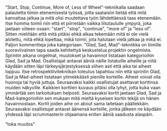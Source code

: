 "Start, Stop, Continue, More of, Less of Wheel"-tekniikalla saadaan palautetta tiimin etenemisestä työssä, jotta saataisiin tietää että mitä kannattaa jatkaa ja mitä olisi muutettava työn lähdettäessä taas etenemään. Itse homma toimii niin että et piirretään vaikka liitutaululle ympyrä, joka jaetaan viiteen osaan: "start", "stop", "continue", "more of" ja "less of". Sitten mietitään että mitä pitäisi ehkä alkaa tekemään mitä ei ole vielä alotettu, mitä ehkä lopettaa, mikä toimii, jota halutaan vielä jatkaa ja mikä ei. Paljon kommentteja joka kategoriaan. 
	"Glad, Sad, Mad"-tekniikka on tiimille suoraviivainen tapa saada kehitettyä keskustelua projektin ongelmista. Sprintin aikana ongelmat, muutokset ja havainnot listataan kategorioihin Glad, Sad ja Mad. Osallistajat antavat ääniä näille listatuille aiheille ja niitä käydään sitten läpi tärkeysjärjestyksessä siihen asti että aika tai aiheet loppuu. Itse retrospektiivitekniikan toteutus tapahtuu niin että sprintin Glad, Sad ja Mad-aiheet listataan ytimekkäästi pienille korteille. Aiheet voivat olla huonoja tai hyviä juttuja. Seuraavaksi kaikki osallistujat asettavat korttinsa muiden näkyville. Kaikkien korttien kuvaus pitäisi olla lyhyt, jotta kuka vaan ymmärtää sen tarkoituksen helposti. Seuraavaksi kortit jaetaan Glad, Sad ja Mad-kategorioihin sen mukaan mitä mieltä kyseisen kortin tekijä on hänen havainnostaan. Kortit joiden aihe on about sama laitetaan päällekkäin. Seuraavaksi osallistujat antavat äänensä korteille, jonka jälkeen ne käydään yhdessä läpi scrummasterin ohjaamana eniten ääniä saadusta alaspäin.

"toka muutos"
